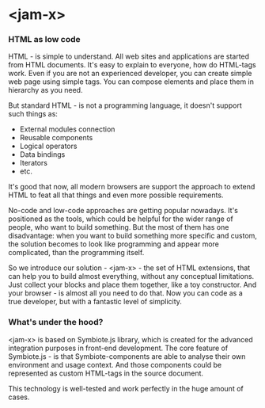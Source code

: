 # &lt;jam-x&gt;

### HTML as low code

HTML - is simple to understand. All web sites and applications are started from HTML documents. It's easy to explain to everyone, how do HTML-tags work. Even if you are not an experienced developer, you can create simple web page using simple tags. You can compose elements and place them in hierarchy as you need. 

But standard HTML - is not a programming language, it doesn't support such things as:

- External modules connection
- Reusable components
- Logical operators
- Data bindings
- Iterators
- etc.

It's good that now, all modern browsers are support the approach to extend HTML to feat all that things and even more possible requirements.

No-code and low-code approaches are getting popular nowadays. It's positioned as the tools, which could be helpful for the wider range of people, who want to build something. But the most of them has one disadvantage: when you want to build something more specific and custom, the solution becomes to look like programming and appear more complicated, than the programming itself.

So we introduce our solution - &lt;jam-x&gt; - the set of HTML extensions, that can help you to build almost everything, without any conceptual limitations. Just collect your blocks and place them together, like a toy constructor. And your browser - is almost all you need to do that. Now you can code as a true developer, but with a fantastic level of simplicity.

### What's under the hood?

&lt;jam-x&gt; is based on Symbiote.js library, which is created for the advanced integration purposes in front-end development. The core feature of Symbiote.js - is that Symbiote-components are able to analyse their own environment and usage context. And those components could be represented as custom HTML-tags in the source document.

This technology is well-tested and work perfectly in the huge amount of cases.